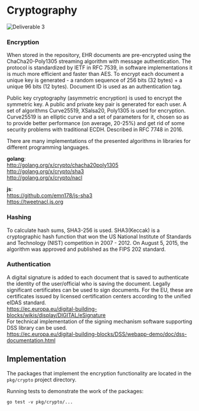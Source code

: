 # Cryptography

![Deliverable 3](https://user-images.githubusercontent.com/98888366/170701371-64966c5b-05ae-465a-8ebd-50a06160d98a.png)

### Encryption
When stored in the repository, EHR documents are pre-encrypted using the ChaCha20-Poly1305 streaming algorithm with message authentication. The protocol is standardized by IETF in RFC 7539, in software implementations it is much more efficient and faster than AES. To encrypt each document a unique key is generated - a random sequence of 256 bits (32 bytes) + a unique 96 bits (12 bytes). Document ID is used as an authentication tag.

Public key cryptography (asymmetric encryption) is used to encrypt the symmetric key. A public and private key pair is generated for each user.
A set of algorithms Curve25519, XSalsa20, Poly1305 is used for encryption.
Curve25519 is an elliptic curve and a set of parameters for it, chosen so as to provide better performance (on average, 20-25%) and get rid of some security problems with traditional ECDH. Described in RFC 7748 in 2016.

There are many implementations of the presented algorithms in libraries for different programming languages.  

**golang**:  
<http://golang.org/x/crypto/chacha20poly1305>  
<http://golang.org/x/crypto/sha3>  
<http://golang.org/x/crypto/nacl>

**js**:  
<https://github.com/emn178/js-sha3>  
<https://tweetnacl.js.org>

### Hashing

To calculate hash sums, SHA3-256 is used.
SHA3(Keccak) is a cryptographic hash function that won the US National Institute of Standards and Technology (NIST) competition in 2007 - 2012. On August 5, 2015, the algorithm was approved and published as the FIPS 202 standard.

### Authentication

A digital signature is added to each document that is saved to authenticate the identity of the user/official who is saving the document.
Legally significant certificates can be used to sign documents. For the EU, these are certificates issued by licensed certification centers according to the unified eIDAS standard.  
<https://ec.europa.eu/digital-building-blocks/wikis/display/DIGITAL/eSignature>  
For technical implementation of the signing mechanism software supporting DSS library can be used.  
<https://ec.europa.eu/digital-building-blocks/DSS/webapp-demo/doc/dss-documentation.html>

## Implementation
The packages that implement the encryption functionality are located in the `pkg/crypto` project directory.

Running tests to demonstrate the work of the packages:

```
go test -v pkg/crypto/...
```
